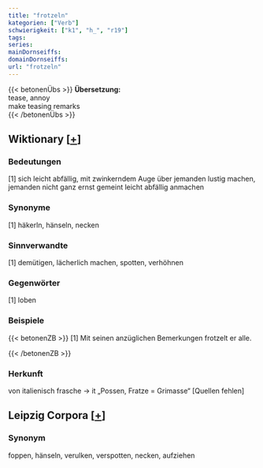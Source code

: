 ```yaml
---
title: "frotzeln"
kategorien: ["Verb"]
schwierigkeit: ["k1", "h_", "r19"]
tags:
series:
mainDornseiffs:
domainDornseiffs:
url: "frotzeln"
---
```


{{< betonenÜbs >}}
**Übersetzung:**  
tease, annoy  
make teasing remarks  
{{< /betonenÜbs >}}

## Wiktionary [[+](https://de.wiktionary.org/wiki/frotzeln)]

### Bedeutungen
[1] sich leicht abfällig, mit zwinkerndem Auge über jemanden lustig machen, jemanden nicht ganz ernst gemeint leicht abfällig anmachen  

### Synonyme
[1] häkerln, hänseln, necken  

### Sinnverwandte
[1] demütigen, lächerlich machen, spotten, verhöhnen  

### Gegenwörter
[1] loben  

### Beispiele
{{< betonenZB >}}
[1] Mit seinen anzüglichen Bemerkungen frotzelt er alle.  

{{< /betonenZB >}}
### Herkunft
von italienisch frasche → it „Possen, Fratze = Grimasse“ [Quellen fehlen]  


## Leipzig Corpora [[+](https://corpora.uni-leipzig.de/en/res?word=frotzeln&corpusId=deu_newscrawl-public_2018)]


### Synonym
foppen, hänseln, verulken, verspotten, necken, aufziehen

